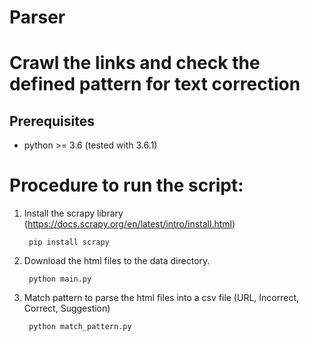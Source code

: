 # Parser
# Crawl the links and check the defined pattern for text correction

Prerequisites
-------------
* python >= 3.6 (tested with 3.6.1)

# Procedure to run the script: 
1. Install the scrapy library (https://docs.scrapy.org/en/latest/intro/install.html)

        pip install scrapy  
2. Download the html files to the data directory.

        python main.py 
        
3. Match pattern to parse the html files into a csv file (URL, Incorrect, Correct, Suggestion)

        python match_pattern.py 
